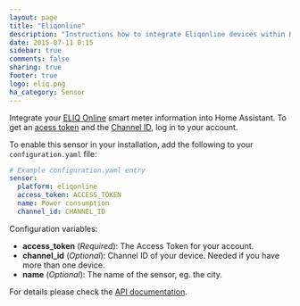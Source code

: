 ```yaml
---
layout: page
title: "Eliqonline"
description: "Instructions how to integrate Eliqonline devices within Home Assistant."
date: 2015-07-11 0:15
sidebar: true
comments: false
sharing: true
footer: true
logo: eliq.png
ha_category: Sensor
---
```



Integrate your [ELIQ Online](http://eliq.se) smart meter information into Home Assistant. To get an [acess token](https://my.eliq.se/user/settings/api) and the [Channel ID](https://my.eliq.se/user/settings/data), log in to your account.

To enable this sensor in your installation, add the following to your `configuration.yaml` file:

```yaml
# Example configuration.yaml entry
sensor:
  platform: eliqonline
  access_token: ACCESS_TOKEN
  name: Power consumption 
  channel_id: CHANNEL_ID
```

Configuration variables:

- **access_token** (*Required*): The Access Token for your account.
- **channel_id** (*Optional*): Channel ID of your device. Needed if you have more than one device.
- **name** (*Optional*): The name of the sensor, eg. the city.

For details please check the [API documentation](https://my.eliq.se/knowledge/sv-SE/49-eliq-online/299-eliq-online-api).

